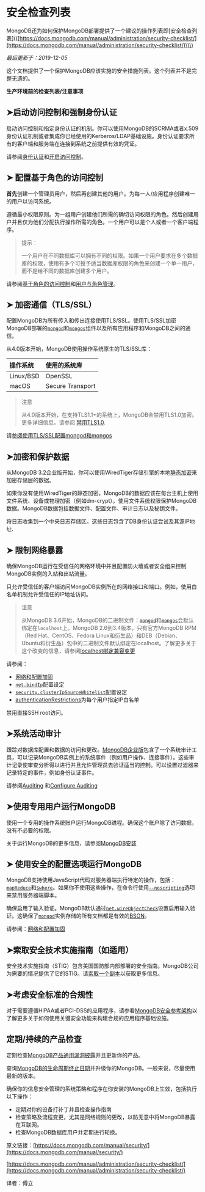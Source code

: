 # 安全检查列表

MongoDB还为如何保护MongoDB部署提供了一个建议的操作列表即\[安全检查列表\]\(\([https://docs.mongodb.com/manual/administration/security-checklist/](https://docs.mongodb.com/manual/administration/security-checklist/)\)\)

_最后更新于：2019-12-05_

这个文档提供了一个保护MongoDB应该实施的安全措施列表。这个列表并不是完整无遗的。

**生产环境前的检查列表/注意事项**

## ➤启动访问控制和强制身份认证

启动访问控制和指定身份认证的机制。你可以使用MongoDB的SCRMA或者x.509身份认证机制或者集成你已经使用的Kerberos/LDAP基础设施。身份认证要求所有的客户端和服务端在连接到系统之前提供有效的凭证。

请参阅[身份认证](https://docs.mongodb.com/manual/core/authentication/)和[开启访问控制](https://docs.mongodb.com/manual/tutorial/enable-authentication/)。

## ➤ 配置基于角色的访问控制

**首先**创建一个管理员用户，然后再创建其他的用户。为每一人/应用程序创建唯一的用户以访问系统。

遵循最小权限原则。为一组用户创建他们所需的确切访问权限的角色。然后创建用户并且仅为他们分配执行操作所需的角色。一个用户可以是个人或者一个客户端程序。

> 提示：
>
> 一个用户在不同数据库可以拥有不同的权限。如果一个用户要求在多个数据库的权限，使用有多个可授予适当数据库权限的角色来创建一个单一用户，而不是给不同的数据库创建多个用户。

请参阅[基于角色的访问控制](https://docs.mongodb.com/manual/core/authorization/)和[用户与角色管理](https://docs.mongodb.com/manual/tutorial/manage-users-and-roles/)。

## ➤ 加密通信（TLS/SSL）

配置MongoDB为所有传入和传出连接使用TLS/SSL。使用TLS/SSL加密MongoDB部署的[`mongod`](https://docs.mongodb.com/manual/reference/program/mongod/#bin.mongod)和[`mongos`](https://docs.mongodb.com/manual/reference/program/mongos/#bin.mongos)组件以及所有应用程序和MongoDB之间的通信。

从4.0版本开始，MongoDB使用操作系统原生的TLS/SSL库：

| 操作系统 | 使用的系统库 |
| :--- | :--- |
| Linux/BSD | OpenSSL |
| macOS | Secure Transport |

> 注意
>
> 从4.0版本开始，在支持TLS1.1+的系统上，MongoDB会禁用TLS1.0加密。更多详细信息，请参阅 [禁用TLS1.0](https://docs.mongodb.com/manual/tutorial/configure-ssl/).

请[参阅使用TLS/SSL配置mongod和mongos](https://docs.mongodb.com/manual/tutorial/configure-ssl/)

## ➤加密和保护数据

从MongoDB 3.2企业版开始，你可以使用WiredTiger存储引擎的本地[静态加密](https://docs.mongodb.com/manual/core/security-encryption-at-rest/)来加密存储层的数据。

如果你没有使用WiredTiger的静态加密，MongoDB的数据应该在每台主机上使用文件系统、设备或物理加密（例如dm-crypt）。使用文件系统权限保护MongoDB数据。MongoDB数据包括数据文件、配置文件、审计日志以及秘钥文件。

将日志收集到一个中央日志存储区。这些日志包含了DB身份认证尝试及其源IP地址.

## ➤ 限制网络暴露

确保MongoDB运行在受信任的网络环境中并且配置防火墙或者安全组来控制MongoDB实例的入站和出站流量。

只允许受信任的客户端访问MongoDB实例所在的网络接口和端口。例如，使用白名单机制允许受信任的IP地址访问。

> 注意
>
> 从MongoDB 3.6开始，MongoDB的二进制文件：[`mongod`](https://docs.mongodb.com/manual/reference/program/mongod/#bin.mongod)和[`mongos`](https://docs.mongodb.com/manual/reference/program/mongos/#bin.mongos)会默认绑定在`localhost`上。MongoDB 2.6到3.4版本，只有官方MongoDB RPM（Red Hat、CentOS、Fedora Linux和衍生品）和DEB（Debian、Ubuntu和衍生品）包中的二进制文件默认绑定在localhost。了解更多关于这个改变的信息，请参阅[localhost绑定兼容变更](https://docs.mongodb.com/manual/release-notes/3.6-compatibility/#bind-ip-compatibility)

请参阅：

* [网络和配置加固](https://docs.mongodb.com/manual/core/security-hardening/)
* [`net.bindIp`](https://docs.mongodb.com/manual/reference/configuration-options/#net.bindIp)配置设定
* [`security.clusterIpSourceWhitelist`](https://docs.mongodb.com/manual/reference/configuration-options/#security.clusterIpSourceWhitelist)配置设定
* [authenticationRestrictions](https://docs.mongodb.com/manual/reference/method/db.createUser/#db-createuser-authenticationrestrictions)为每个用户指定IP白名单

禁用直接SSH root访问。

## ➤系统活动审计

跟踪对数据库配置和数据的访问和更改。[MongoDB企业版](http://www.mongodb.com/products/mongodb-enterprise-advanced?jmp=docs)包含了一个系统审计工具，可以记录MongoDB实例上的系统事件（例如用户操作、连接事件）。这些审计记录使审查分析得以进行并且允许管理员去验证适当的控制。可以设置过滤器来记录特定的事件，例如身份认证事件。

请参阅[Auditing](https://docs.mongodb.com/manual/core/auditing/) 和[Configure Auditing](https://docs.mongodb.com/manual/tutorial/configure-auditing/)

## ➤使用专用用户运行MongoDB

使用一个专用的操作系统账户运行MongoDB进程。确保这个账户除了访问数据，没有不必要的权限。

关于运行MongoDB的更多信息，请参阅[MongoDB安装](https://docs.mongodb.com/manual/installation/)

## ➤ 使用安全的配置选项运行MongoDB

MongoDB支持使用JavaScript代码对服务器端执行特定的操作，包括：[`mapReduce`](https://docs.mongodb.com/manual/reference/command/mapReduce/#dbcmd.mapReduce)和[`$where`](https://docs.mongodb.com/manual/reference/operator/query/where/#op._S_where)。如果你不使用这些操作，在命令行使用[`--noscripting`](https://docs.mongodb.com/manual/reference/program/mongod/#cmdoption-mongod-noscripting)选项来禁用服务器端脚本。

确保启用了输入验证。MongoDB默认通过[`net.wireObjectCheck`](https://docs.mongodb.com/manual/reference/configuration-options/#net.wireObjectCheck)设置启用输入验证。这确保了[`mongod`](https://docs.mongodb.com/manual/reference/program/mongod/#bin.mongod)实例存储的所有文档都是有效的[BSON](https://docs.mongodb.com/manual/reference/glossary/#term-bson)。

请参阅：[网络和配置加固](https://docs.mongodb.com/manual/core/security-hardening/)

## ➤索取安全技术实施指南（如适用）

安全技术实施指南（STIG）包含美国国防部内部部署的安全指南。MongoDB公司为需要的情况提供了它的STIG。请[索取一个副本](http://www.mongodb.com/lp/contact/stig-requests)以获取更多信息。

## ➤考虑安全标准的合规性

对于需要遵循HIPAA或者PCI-DSS的应用程序，请参看[MongoDB安全参考架构](https://www.mongodb.com/collateral/mongodb-security-architecture)以了解更多关于如何使用关键安全功能来构建合规的应用程序基础设施。

## 定期/持续的产品检查

定期检查[MongoDB产品通用漏洞披露](https://www.mongodb.com/alerts)并且更新你的产品。

查询[MongoDB的生命周期终止日期](https://www.mongodb.com/support-policy)并升级你的MongoDB。一般来说，尽量使用最新的版本。

确保你的信息安全管理的系统策略和程序在你安装的MongoDB上生效，包括执行以下操作：

* 定期对你的设备打补丁并且检查操作指南
* 检查策略及流程变更，尤其是网络规则的更改，以防无意中将MongoDB暴露在互联网。
* 检查MongoDB数据库用户并定期进行轮换。

原文链接：[https://docs.mongodb.com/manual/security/](https://docs.mongodb.com/manual/security/)

[https://docs.mongodb.com/manual/administration/security-checklist/](https://docs.mongodb.com/manual/administration/security-checklist/)

译者：傅立

